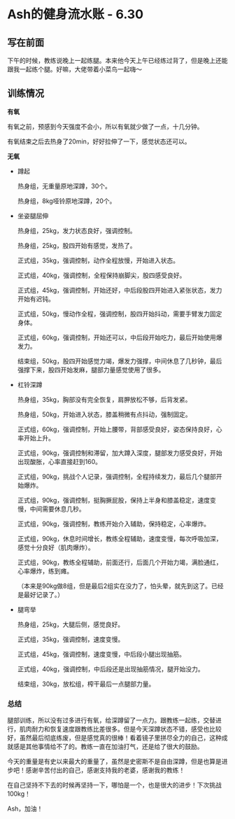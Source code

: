 # Ash的健身流水账 - 6.30

## 写在前面

下午的时候，教练说晚上一起练腿。本来他今天上午已经练过背了，但是晚上还能跟我一起练个腿。好嘛，大佬带着小菜鸟一起嗨～

## 训练情况

**有氧**

有氧之前，预感到今天强度不会小，所以有氧就少做了一点，十几分钟。

有氧结束之后去热身了20min，好好拉伸了一下，感觉状态还可以。

**无氧**

- 蹲起
  
    热身组，无重量原地深蹲，30个。

  热身组，8kg哑铃原地深蹲，20个。
  
- 坐姿腿屈伸

  热身组，25kg，发力状态良好，强调控制。

  热身组，25kg，股四开始有感觉，发热了。

  正式组，35kg，强调控制，动作全程放慢，开始进入状态。

  正式组，40kg，强调控制，全程保持崩脚尖，股四感受良好。

  正式组，45kg，强调控制，开始还好，中后段股四开始进入紧张状态，发力开始有迟钝。

  正式组，50kg，慢动作全程，强调控制，股四开始抖动，需要手臂发力固定身体。

  正式组，60kg，强调控制，开始还可以，中后段开始吃力，最后开始使用爆发力。

  结束组，50kg，股四开始感觉力竭，爆发力强撑，中间休息了几秒钟，最后强撑下来，股四开始发麻，腿部力量感觉使用了很多。

- 杠铃深蹲

    热身组，35kg，胸部没有完全恢复，肩胛放松不够，后背发紧。

    热身组，50kg，开始进入状态，膝盖稍微有点抖动，强制固定。

    正式组，60kg，强调控制，开始上腰带，背部感受良好，姿态保持良好，心率开始上升。

    正式组，90kg，强调控制和滞留，加大蹲入深度，腿部发力感受良好，开始出现酸胀，心率直接赶到160。

    正式组，90kg，挑战个人记录，强调控制，全程持续发力，最后几个腿部开始爆炸。

    正式组，90kg，强调控制，挺胸撅屁股，保持上半身和膝盖稳定，速度变慢，中间需要休息几秒。

    正式组，90kg，强调控制，教练开始介入辅助，保持稳定，心率爆炸。

    正式组，90kg，休息时间增长，教练全程辅助，速度变慢，每次呼吸加深，感觉十分良好（肌肉爆炸）。

    正式组，90kg，教练全程辅助，前面还行，后面几个开始力竭，满脸通红，心率爆炸，练到瘫。

    （本来是90kg做8组，但是最后2组实在没力了，怕头晕，就先到这了。已经是最好记录了。）

- 腿弯举

    热身组，25kg，大腿后侧，感觉良好。

    正式组，35kg，强调控制，速度变慢。

    正式组，45kg，强调控制，速度变慢，中后段小腿出现抽筋。

    正式组，40kg，强调控制，中后段还是出现抽筋情况，腿开始没力。

    结束组，30kg，放松组，榨干最后一点腿部力量。

### 总结

腿部训练，所以没有过多进行有氧，给深蹲留了一点力。跟教练一起练，交替进行，肌肉耐力和恢复速度跟教练比差很多。但是今天深蹲状态不错，感受也比较好，虽然最后彻底练废，但是感觉真的很棒！看着镜子里拼尽全力的自己，这种成就感是其他事情给不了的。教练一直在加油打气，还是给了很大的鼓励。

今天的重量是有史以来最大的重量了，虽然是史密斯不是自由深蹲，但是也算是进步吧！感谢辛苦付出的自己，感谢支持我的老婆，感谢我的教练！

在自己坚持不下去的时候再坚持一下，哪怕是一个，也是很大的进步！下次挑战100kg！

Ash，加油！



